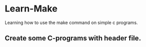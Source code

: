# Learn-Make
Learning how to use the make command on simple c programs.

## Create some C-programs with header file. 

